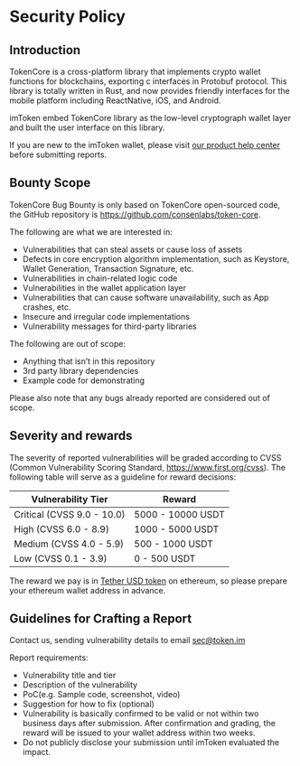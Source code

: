 # Security Policy

## Introduction
TokenCore is a cross-platform library that implements crypto wallet functions for blockchains, exporting c interfaces in Protobuf protocol. This library is totally written in Rust, and now provides friendly interfaces for the mobile platform including ReactNative, iOS, and Android.

imToken embed TokenCore library as the low-level cryptograph wallet layer and built the user interface on this library.

If you are new to the imToken wallet, please visit [our product help center](https://support.token.im/hc/en-us) before submitting reports.

## Bounty Scope
TokenCore Bug Bounty is only based on TokenCore open-sourced code, the GitHub repository is https://github.com/consenlabs/token-core.

The following are what we are interested in:

- Vulnerabilities that can steal assets or cause loss of assets
- Defects in core encryption algorithm implementation, such as Keystore, Wallet Generation, Transaction Signature, etc.
- Vulnerabilities in chain-related logic code
- Vulnerabilities in the wallet application layer
- Vulnerabilities that can cause software unavailability, such as App crashes, etc.
- Insecure and irregular code implementations
- Vulnerability messages for third-party libraries

The following are out of scope:

- Anything that isn’t in this repository
- 3rd party library dependencies
- Example code for demonstrating 

Please also note that any bugs already reported are considered out of scope.

## Severity and rewards
The severity of reported vulnerabilities will be graded according to CVSS (Common Vulnerability Scoring Standard, https://www.first.org/cvss). The following table will serve as a guideline for reward decisions:

| Vulnerability Tier         | Reward            |
| -------------------------- | ----------------- |
| Critical (CVSS 9.0 - 10.0) | 5000 - 10000 USDT |
| High (CVSS 6.0 - 8.9)      | 1000 - 5000 USDT  |
| Medium (CVSS 4.0 - 5.9)    | 500 - 1000 USDT   |
| Low (CVSS 0.1 - 3.9)       | 0 - 500 USDT      |

The reward we pay is in [Tether USD token](https://etherscan.io/token/0xdac17f958d2ee523a2206206994597c13d831ec7) on ethereum, so please prepare your ethereum wallet address in advance.

## Guidelines for Crafting a Report
Contact us, sending vulnerability details to email <sec@token.im>

Report requirements:

- Vulnerability title and tier
- Description of the vulnerability 
- PoC(e.g. Sample code, screenshot, video)
- Suggestion for how to fix (optional)
- Vulnerability is basically confirmed to be valid or not within two business days after submission. After confirmation and grading, the reward will be issued to your wallet address within two weeks.
- Do not publicly disclose your submission until imToken evaluated the impact.
